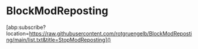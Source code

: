 # BlockModReposting
[abp:subscribe?location=https://raw.githubusercontent.com/rotgruengelb/BlockModReposting/main/list.txt&title=StopModReposting]()
